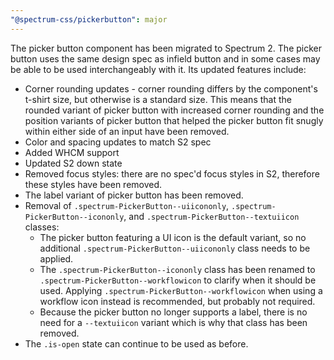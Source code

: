 ```yaml
---
"@spectrum-css/pickerbutton": major
---
```


The picker button component has been migrated to Spectrum 2. The picker button uses the same design spec as infield button and in some cases may be able to be used interchangeably with it. Its updated features include:

- Corner rounding updates - corner rounding differs by the component's t-shirt size, but otherwise is a standard size. This means that the rounded variant of picker button with increased corner rounding and the position variants of picker button that helped the picker button fit snugly within either side of an input have been removed.
- Color and spacing updates to match S2 spec
- Added WHCM support
- Updated S2 down state
- Removed focus styles: there are no spec'd focus styles in S2, therefore these styles have been removed.
- The label variant of picker button has been removed.
- Removal of `.spectrum-PickerButton--uiicononly`, `.spectrum-PickerButton--icononly`, and `.spectrum-PickerButton--textuiicon` classes:
  - The picker button featuring a UI icon is the default variant, so no additional `.spectrum-PickerButton--uiicononly` class needs to be applied.
  - The `.spectrum-PickerButton--icononly` class has been renamed to `.spectrum-PickerButton--workflowicon` to clarify when it should be used. Applying `.spectrum-PickerButton--workflowicon` when using a workflow icon instead is recommended, but probably not required.
  - Because the picker button no longer supports a label, there is no need for a `--textuiicon` variant which is why that class has been removed.
- The `.is-open` state can continue to be used as before.
